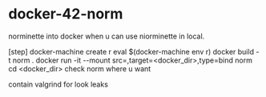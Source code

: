 # docker-42-norm
norminette into docker when u can use niorminette in local.

[step]
docker-machine create  r
eval $(docker-machine env r)
docker build -t norm .
docker run -it  --mount src=<yourdir>,target=<docker_dir>,type=bind norm
cd <docker_dir>
check norm where u want

contain valgrind for look leaks
